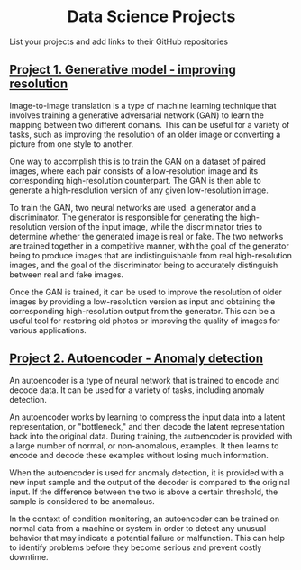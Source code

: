 # <center>Data Science Projects</center>
List your projects and add links to their GitHub repositories
## [Project 1. Generative model - improving resolution](https://github.com/thamizhaiap/image-to-image-translation)
Image-to-image translation is a type of machine learning technique that involves training a generative adversarial network (GAN) to learn the mapping between two different domains. This can be useful for a variety of tasks, such as improving the resolution of an older image or converting a picture from one style to another.

One way to accomplish this is to train the GAN on a dataset of paired images, where each pair consists of a low-resolution image and its corresponding high-resolution counterpart. The GAN is then able to generate a high-resolution version of any given low-resolution image.

To train the GAN, two neural networks are used: a generator and a discriminator. The generator is responsible for generating the high-resolution version of the input image, while the discriminator tries to determine whether the generated image is real or fake. The two networks are trained together in a competitive manner, with the goal of the generator being to produce images that are indistinguishable from real high-resolution images, and the goal of the discriminator being to accurately distinguish between real and fake images.

Once the GAN is trained, it can be used to improve the resolution of older images by providing a low-resolution version as input and obtaining the corresponding high-resolution output from the generator. This can be a useful tool for restoring old photos or improving the quality of images for various applications.


## [Project 2. Autoencoder - Anomaly detection](https://github.com/thamizhaiap/Autoencoders_anomaly-detection)
An autoencoder is a type of neural network that is trained to encode and decode data. It can be used for a variety of tasks, including anomaly detection.

An autoencoder works by learning to compress the input data into a latent representation, or "bottleneck," and then decode the latent representation back into the original data. During training, the autoencoder is provided with a large number of normal, or non-anomalous, examples. It then learns to encode and decode these examples without losing much information.

When the autoencoder is used for anomaly detection, it is provided with a new input sample and the output of the decoder is compared to the original input. If the difference between the two is above a certain threshold, the sample is considered to be anomalous.

In the context of condition monitoring, an autoencoder can be trained on normal data from a machine or system in order to detect any unusual behavior that may indicate a potential failure or malfunction. This can help to identify problems before they become serious and prevent costly downtime.
